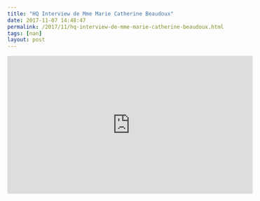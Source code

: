 ```yaml
---
title: "HQ Interview de Mme Marie Catherine Beaudoux"
date: 2017-11-07 14:48:47
permalink: /2017/11/hq-interview-de-mme-marie-catherine-beaudoux.html
tags: [nan]
layout: post
---
```


<iframe width="560" height="315" src="https://www.youtube.com/embed/sXqeE28MKy4" frameborder="0" allowfullscreen></iframe>
